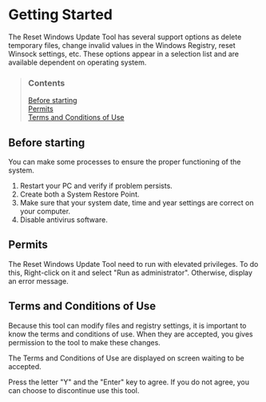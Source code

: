 # Getting Started

The Reset Windows Update Tool has several support options as delete temporary files, change invalid values in the Windows Registry, reset Winsock settings, etc. These options appear in a selection list and are available dependent on operating system.

> ### Contents
>
> [Before starting](#before-starting) <br />
> [Permits](#permits) <br />
> [Terms and Conditions of Use](#terms-and-conditions-of-use)

## Before starting

You can make some processes to ensure the proper functioning of the system.

1. Restart your PC and verify if problem persists.
2. Create both a System Restore Point.
3. Make sure that your system date, time and year settings are correct on your computer.
4. Disable antivirus software.

## Permits

The Reset Windows Update Tool need to run with elevated privileges. To do this, Right-click on it and select "Run as administrator". Otherwise, display an error message.

## Terms and Conditions of Use

Because this tool can modify files and registry settings, it is important to know the terms and conditions of use. When they are accepted, you gives permission to the tool to make these changes.

The Terms and Conditions of Use are displayed on screen waiting to be accepted.

Press the letter "Y" and the "Enter" key to agree. If you do not agree, you can choose to discontinue use this tool.
